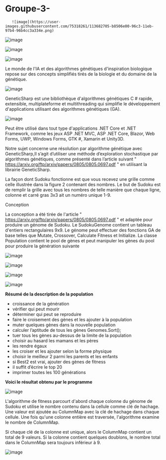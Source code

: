# Groupe-3-
      
       ![image](https://user-images.githubusercontent.com/75318261/113682705-b8506e00-96c3-11eb-97b4-96b4cc3a334e.png)

       
![image](https://user-images.githubusercontent.com/75318261/113682520-8b9c5680-96c3-11eb-8fdc-1e8e06d8bc7f.png)


![image](https://user-images.githubusercontent.com/75318261/113681177-f5b3fc00-96c1-11eb-8a07-ce7407adc796.png)




![image](https://user-images.githubusercontent.com/75318261/113680013-b507b300-96c0-11eb-9ac9-2825aca8da59.png)


Le monde de l'IA et des algorithmes génétiques d'inspiration biologique repose sur des concepts simplifiés tirés de la biologie et du domaine de la génétique. 


![image](https://user-images.githubusercontent.com/75318261/113597157-94494a00-963b-11eb-8b14-3494d47d2537.png)


GeneticSharp est une bibliothèque d'algorithmes génétiques C # rapide, extensible, multiplateforme et multithreading qui simplifie le développement d'applications utilisant des algorithmes génétiques (GA).


![image](https://user-images.githubusercontent.com/75318261/113682137-192b7680-96c3-11eb-957f-3c08e1fae2f3.png)



Peut être utilisé dans tout type d'applications .NET Core et .NET Framework, comme les jeux ASP .NET MVC, ASP .NET Core, Blazor, Web Forms, UWP, Windows Forms, GTK #, Xamarin et Unity3D.

Notre sujet concerne une résolution par algorithme génétique avec GeneticSharp,Il s’agit d’utiliser une méthode d’exploration stochastique par algorithmes génétiques, comme présenté dans l’article suivant " https://arxiv.org/ftp/arxiv/papers/0805/0805.0697.pdf " en utilisant la librairie GeneticSharp.

La façon dont Sudoku fonctionne est que vous recevez une grille comme celle illustrée dans la figure 2 contenant des nombres. Le but de Sudoku est de remplir la grille avec tous les nombres de telle manière que chaque ligne, colonne et carré gras 3x3 ait un numéro unique 1-9.

Conception

La conception a été tirée de l'article  " https://arxiv.org/ftp/arxiv/papers/0805/0805.0697.pdf " et adaptée pour produire un génome de Sudoku. Le SudokuGenome contient un tableau d'entiers rectangulaires 9x9. Le génome peut effectuer des fonctions GA de base telles que Mutate, Crossover, Calculate Fitness et Initialize. La classe Population contient le pool de gènes et peut manipuler les gènes du pool pour produire la génération suivante


![image](https://user-images.githubusercontent.com/75318261/113018756-286d6a00-9181-11eb-9773-729ff0a81bae.png)

![image](https://user-images.githubusercontent.com/75318261/113019094-85692000-9181-11eb-89c2-19e15441d600.png)



![image](https://user-images.githubusercontent.com/75318261/113019187-9b76e080-9181-11eb-9f7b-0e5a5282da9c.png)



![image](https://user-images.githubusercontent.com/75318261/113019236-a7fb3900-9181-11eb-8377-83b848332eab.png)


**Résumé de la description de la population**

* croissance de la génération 
* vérifier qui peut mourir
* déterminer qui peut se reproduire
* faire le croisement des gènes et les ajouter à la population
* muter quelques gènes dans la nouvelle population
* calculer l’aptitude de tous les gènes Genomes.Sort();
* tuer tous les gènes au-dessus de la limite de la population
* choisir au hasard les mamans et les pères
* les rendre égaux
* les croiser et les ajouter selon la forme physique
* choisir le meilleur 2 parmi les parents et les enfants
* si Best2 est vrai, ajouter des gènes de fitness
* il suffit d’écrire le top 20
* imprimer toutes les 100 générations

**Voici le résultat obtenu par le programme**




![image](https://user-images.githubusercontent.com/75318261/113020130-96666100-9182-11eb-8585-aeec9bea70a3.png)

L'algorithme de fitness parcourt d'abord chaque colonne du génome de Sudoku et utilise le nombre contenu dans la cellule comme clé de hachage. Une valeur est ajoutée au ColumnMap avec la clé de hachage dans chaque cellule. Une fois qu'une colonne entière est traversée, l'algorithme examine le nombre de ColumnMap. 

Si chaque clé de la colonne est unique, alors le ColumnMap contient un total de 9 valeurs. Si la colonne contient quelques doublons, le nombre total dans le ColumnMap sera toujours inférieur à 9.

![image](https://user-images.githubusercontent.com/75318261/113021264-b34f6400-9183-11eb-9938-c0dc2fba3295.png)



